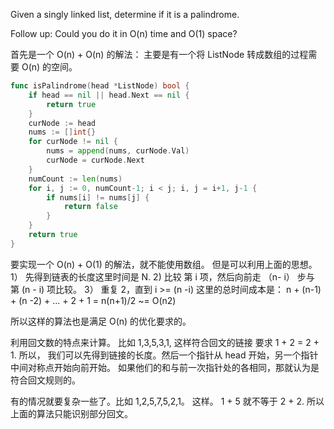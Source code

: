 Given a singly linked list, determine if it is a palindrome.

Follow up:
Could you do it in O(n) time and O(1) space?


首先是一个 O(n) + O(n) 的解法：
主要是有一个将 ListNode 转成数组的过程需要 O(n) 的空间。

```go
func isPalindrome(head *ListNode) bool {
	if head == nil || head.Next == nil {
		return true
	}
	curNode := head
	nums := []int{}
	for curNode != nil {
		nums = append(nums, curNode.Val)
		curNode = curNode.Next
	}
	numCount := len(nums)
	for i, j := 0, numCount-1; i < j; i, j = i+1, j-1 {
		if nums[i] != nums[j] {
			return false
		}
	}
	return true
}
```

要实现一个 O(n) + O(1) 的解法，就不能使用数组。
但是可以利用上面的思想。
1） 先得到链表的长度这里时间是  N.
2) 比较 第 i 项，然后向前走 （n- i） 步与 第 (n - i) 项比较。
3） 重复 2，直到 i >= (n -i)
这里的总时间成本是： n + (n-1) + (n -2) + ... + 2 + 1 = n(n+1)/2 ~= O(n2)

所以这样的算法也是满足 O(n) 的优化要求的。

利用回文数的特点来计算。
比如 1,3,5,3,1, 这样符合回文的链接 要求 1 + 2 = 2 + 1. 所以，
我们可以先得到链接的长度。然后一个指针从 head 开始，另一个指针中间对称点开始向前开始。
如果他们的和与前一次指针处的各相同，那就认为是符合回文规则的。

有的情况就要复杂一些了。比如 1,2,5,7,5,2,1。 这样。
1 + 5 就不等于 2 + 2. 所以上面的算法只能识别部分回文。
